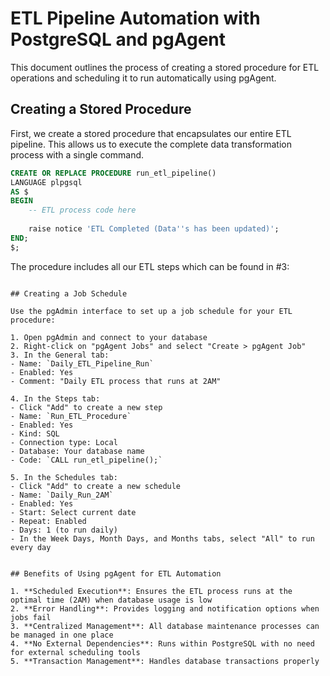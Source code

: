 # ETL Pipeline Automation with PostgreSQL and pgAgent

This document outlines the process of creating a stored procedure for ETL operations and scheduling it to run automatically using pgAgent.

## Creating a Stored Procedure

First, we create a stored procedure that encapsulates our entire ETL pipeline. This allows us to execute the complete data transformation process with a single command.

```sql
CREATE OR REPLACE PROCEDURE run_etl_pipeline()
LANGUAGE plpgsql
AS $
BEGIN
    -- ETL process code here
    
    raise notice 'ETL Completed (Data''s has been updated)';
END;
$;
```

The procedure includes all our ETL steps which can be found in #3:

   ```

## Creating a Job Schedule

Use the pgAdmin interface to set up a job schedule for your ETL procedure:

1. Open pgAdmin and connect to your database
2. Right-click on "pgAgent Jobs" and select "Create > pgAgent Job"
3. In the General tab:
   - Name: `Daily_ETL_Pipeline_Run`
   - Enabled: Yes
   - Comment: "Daily ETL process that runs at 2AM"

4. In the Steps tab:
   - Click "Add" to create a new step
   - Name: `Run_ETL_Procedure`
   - Enabled: Yes
   - Kind: SQL
   - Connection type: Local
   - Database: Your database name
   - Code: `CALL run_etl_pipeline();`

5. In the Schedules tab:
   - Click "Add" to create a new schedule
   - Name: `Daily_Run_2AM`
   - Enabled: Yes
   - Start: Select current date
   - Repeat: Enabled
   - Days: 1 (to run daily)
   - In the Week Days, Month Days, and Months tabs, select "All" to run every day


## Benefits of Using pgAgent for ETL Automation

1. **Scheduled Execution**: Ensures the ETL process runs at the optimal time (2AM) when database usage is low
2. **Error Handling**: Provides logging and notification options when jobs fail
3. **Centralized Management**: All database maintenance processes can be managed in one place
4. **No External Dependencies**: Runs within PostgreSQL with no need for external scheduling tools
5. **Transaction Management**: Handles database transactions properly